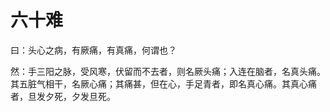 # 六十难



曰：头心之病，有厥痛，有真痛，何谓也？


然：手三阳之脉，受风寒，伏留而不去者，则名厥头痛；入连在脑者，名真头痛。其五脏气相干，名厥心痛；其痛甚，但在心，手足青者，即名真心痛。其真心痛者，旦发夕死，夕发旦死。